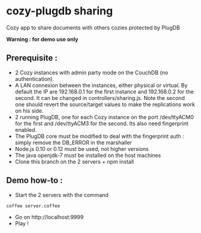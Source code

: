 # cozy-plugdb sharing
Cozy app to share documents with others cozies protected by PlugDB

**Warning : for demo use only**

## Prerequisite :
* 2 Cozy instances with admin party mode on the CouchDB (no authentication).
* A LAN connexion between the instances, either physical or virtual. By default the IP are 192.168.0.1 for the first instance and 192.168.0.2 for the second. It can be changed in controllers/sharing.js. Note the second one should revert the source/target values to make the replications work on his side.
* 2 running PlugDB, one for each Cozy instance on the port /dev/ttyACM0 for the first and /dev/ttyACM3 for the second. Its also need fingerprint enabled.
* The PlugDB core must be modified to deal with the fingerprint auth : simply remove the DB_ERROR in the marshaller
* Node.js 0.10 or 0.12 must be used, not higher versions
* The java openjdk-7 must be installed on the host machines
* Clone this branch on the 2 servers + npm install

## Demo how-to :
* Start the 2 servers with the command
```bash
coffee server.coffee
```
* Go on http://localhost:9999
* Play !
